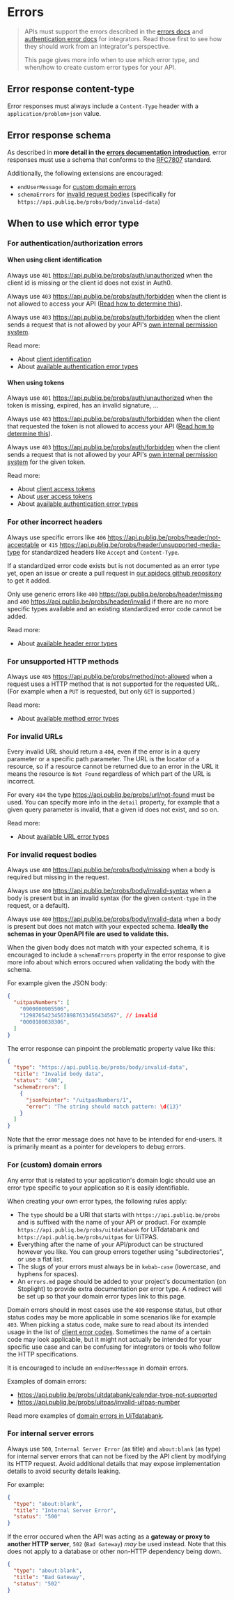 # Errors

<!-- theme: info -->

> APIs must support the errors described in the [errors docs](https://publiq.stoplight.io/docs/errors) and [authentication error docs](https://docs.publiq.be/docs/authentication/ZG9jOjMyMzA0Mw-errors) for integrators. Read those first to see how they should work from an integrator's perspective.
>
> This page gives more info when to use which error type, and when/how to create custom error types for your API.

## Error response content-type

Error responses must always include a `Content-Type` header with a `application/problem+json` value.

## Error response schema

As described in **more detail in the [errors documentation introduction](https://docs.publiq.be/docs/errors/ZG9jOjE-introduction)**, error responses must use a schema that conforms to the [RFC7807](https://datatracker.ietf.org/doc/html/rfc7807) standard.

Additionally, the following extensions are encouraged:

* `endUserMessage` for [custom domain errors](#for-custom-domain-errors)
* `schemaErrors` for [invalid request bodies](#for-invalid-request-bodies) (specifically for `https://api.publiq.be/probs/body/invalid-data`)

## When to use which error type

### For authentication/authorization errors

#### When using client identification

Always use `401` <https://api.publiq.be/probs/auth/unauthorized> when the client id is missing or the client id does not exist in Auth0.

Always use `403` <https://api.publiq.be/probs/auth/forbidden> when the client is not allowed to access your API ([Read how to determine this](./authentication.md)).

Always use `403` <https://api.publiq.be/probs/auth/forbidden> when the client sends a request that is not allowed by your API's [own internal permission system](./permissions.md).

Read more:

* About [client identification](https://docs.publiq.be/docs/authentication/ZG9jOjExODE5NDY5-client-identification)
* About [available authentication error types](https://docs.publiq.be/docs/authentication/ZG9jOjMyMzA0Mw-errors)

#### When using tokens

Always use `401` <https://api.publiq.be/probs/auth/unauthorized> when the token is missing, expired, has an invalid signature, ...

Always use `403` <https://api.publiq.be/probs/auth/forbidden> when the client that requested the token is not allowed to access your API ([Read how to determine this](./authentication.md)).

Always use `403` <https://api.publiq.be/probs/auth/forbidden> when the client sends a request that is not allowed by your API's [own internal permission system](./permissions.md) for the given token.

Read more:

* About [client access tokens](https://docs.publiq.be/docs/authentication/ZG9jOjExODE5NDY4-client-access-token)
* About [user access tokens](https://docs.publiq.be/docs/authentication/ZG9jOjExODE5NTM5-user-access-token)
* About [available authentication error types](https://docs.publiq.be/docs/authentication/ZG9jOjMyMzA0Mw-errors)

### For other incorrect headers

Always use specific errors like `406` <https://api.publiq.be/probs/header/not-acceptable> or `415` <https://api.publiq.be/probs/header/unsupported-media-type> for standardized headers like `Accept` and `Content-Type`.

If a standardized error code exists but is not documented as an error type yet, open an issue or create a pull request in [our apidocs github repository](https://github.com/cultuurnet/apidocs/blob/main/projects/errors/docs/type-header.md) to get it added.

Only use generic errors like `400` <https://api.publiq.be/probs/header/missing> and `400` <https://api.publiq.be/probs/header/invalid> if there are no more specific types available and an existing standardized error code cannot be added.

Read more:

* About [available header error types](https://docs.publiq.be/docs/errors/ZG9jOjEyNzc5NzA0-in-request-headers)

### For unsupported HTTP methods

Always use `405` <https://api.publiq.be/probs/method/not-allowed> when a request uses a HTTP method that is not supported for the requested URL. (For example when a `PUT` is requested, but only `GET` is supported.)

Read more:

* About [available method error types](https://docs.publiq.be/docs/errors/ZG9jOjQ1Nzc3MzE3-in-request-method)

### For invalid URLs

Every invalid URL should return a `404`, even if the error is in a query parameter or a specific path parameter.
The URL is the locator of a resource, so if a resource cannot be returned due to an error in the URL it means the resource is `Not Found` regardless of which part of the URL is incorrect.

For every `404` the type <https://api.publiq.be/probs/url/not-found> must be used. You can specify more info in the `detail` property, for example that a given query parameter is invalid, that a given id does not exist, and so on.

Read more:

* About [available URL error types](https://docs.publiq.be/docs/errors/ZG9jOjEyNzc5NzA1-in-request-url)

### For invalid request bodies

Always use `400` <https://api.publiq.be/probs/body/missing> when a body is required but missing in the request.

Always use `400` <https://api.publiq.be/probs/body/invalid-syntax> when a body is present but in an invalid syntax (for the given `content-type` in the request, or a default).

Always use `400` <https://api.publiq.be/probs/body/invalid-data> when a body is present but does not match with your expected schema. **Ideally the schemas in your OpenAPI file are used to validate this.**

When the given body does not match with your expected schema, it is encouraged to include a `schemaErrors` property in the error response to give more info about which errors occured when validating the body with the schema.

For example given the JSON body:

```json
{
  "uitpasNumbers": [
    "0900000905506",
    "129876542345678987633456434567", // invalid
    "0000100038306",
  ]
}
```

The error response can pinpoint the problematic property value like this:

```json
{
  "type": "https://api.publiq.be/probs/body/invalid-data",
  "title": "Invalid body data",
  "status": "400",
  "schemaErrors": [
    {
      "jsonPointer": "/uitpasNumbers/1",
      "error": "The string should match pattern: \d{13}"
    }
  ]
}
```

Note that the error message does not have to be intended for end-users. It is primarily meant as a pointer for developers to debug errors.

### For (custom) domain errors

Any error that is related to your application's domain logic should use an error type specific to your application so it is easily identifiable.

When creating your own error types, the following rules apply:

* The `type` should be a URI that starts with `https://api.publiq.be/probs` and is suffixed with the name of your API or product. For example `https://api.publiq.be/probs/uitdatabank` for UiTdatabank and `https://api.publiq.be/probs/uitpas` for UiTPAS.
* Everything after the name of your API/product can be structured however you like. You can group errors together using "subdirectories", or use a flat list.
* The slugs of your errors must always be in `kebab-case` (lowercase, and hyphens for spaces).
* An `errors.md` page should be added to your project's documentation (on Stoplight) to provide extra documentation per error type. A redirect will be set up so that your domain error types link to this page.

Domain errors should in most cases use the `400` response status, but other status codes may be more applicable in some scenarios like for example `403`. When picking a status code, make sure to read about its intended usage in the list of [client error codes](https://developer.mozilla.org/en-US/docs/Web/HTTP/Status#client_error_responses). Sometimes the name of a certain code may look applicable, but it might not actually be intended for your specific use case and can be confusing for integrators or tools who follow the HTTP specifications.

It is encouraged to include an `endUserMessage` in domain errors.

Examples of domain errors:

* <https://api.publiq.be/probs/uitdatabank/calendar-type-not-supported>
* <https://api.publiq.be/probs/uitpas/invalid-uitpas-number>

Read more examples of [domain errors in UiTdatabank](https://docs.publiq.be/docs/uitdatabank/ZG9jOjMyMzA0Mw-errors).

### For internal server errors

Always use `500`, `Internal Server Error` (as title) and `about:blank` (as type) for internal server errors that can not be fixed by the API client by modifying its HTTP request. Avoid additional details that may expose implementation details to avoid security details leaking.

For example:

```json
{
  "type": "about:blank",
  "title": "Internal Server Error",
  "status": "500"
}
```

If the error occured when the API was acting as a **gateway or proxy to another HTTP server**, `502` (`Bad Gateway`) *may* be used instead. Note that this does not apply to a database or other non-HTTP dependency being down.

```json
{
  "type": "about:blank",
  "title": "Bad Gateway",
  "status": "502"
}
```
